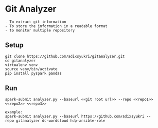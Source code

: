 Git Analyzer
============

    - To extract git information
    - To store the information in a readable format
    - to monitor multiple repository

## Setup
    git clone https://github.com/adixsyukri/gitanalyzer.git 
    cd gitanalyzer
    virtualenv venv
    source venv/bin/activate
    pip install pyspark pandas

## Run
    spark-submit analyzer.py --baseurl <<git root url>> --repo <<repo1>> <<repo2>> <<repo3>>

    example:
    spark-submit analyzer.py --baseurl https://github.com/adixsyukri --repo gitanalyzer dc-wordcloud hdp-ansible-role


